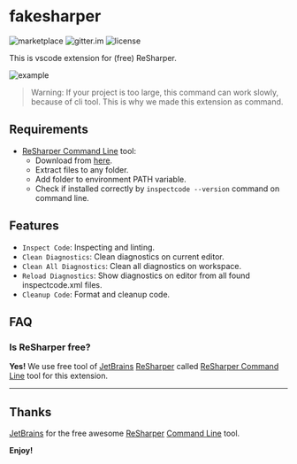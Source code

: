 # fakesharper

![marketplace](https://img.shields.io/visual-studio-marketplace/v/fakesharper.fakesharper?style=flat-square)
![gitter.im](https://img.shields.io/gitter/room/fakesharper/community?style=flat-square)
![license](https://img.shields.io/github/license/fakesharper/fakesharper?style=flat-square)

This is vscode extension for (free) ReSharper.

![example](https://raw.githubusercontent.com/fakesharper/fakesharper/master/assets/example.gif)

> Warning: If your project is too large, this command can work slowly, because of cli tool. This is why we made this extension as command.

## Requirements

* [ReSharper Command Line](https://www.jetbrains.com/resharper/features/command-line.html) tool:
  * Download from [here](https://www.jetbrains.com/resharper/download/#section=commandline).
  * Extract files to any folder.
  * Add folder to environment PATH variable.
  * Check if installed correctly by `inspectcode --version` command on command line.

## Features

* `Inspect Code`: Inspecting and linting.
* `Clean Diagnostics`: Clean diagnostics on current editor.
* `Clean All Diagnostics`: Clean all diagnostics on workspace.
* `Reload Diagnostics`: Show diagnostics on editor from all found inspectcode.xml files.
* `Cleanup Code`: Format and cleanup code.

## FAQ

### Is ReSharper free?

**Yes!** We use free tool of [JetBrains](https://www.jetbrains.com/) [ReSharper](https://www.jetbrains.com/resharper/) called [ReSharper Command Line](https://www.jetbrains.com/resharper/features/command-line.html) tool for this extension.

-----------------------------------------------------------------------------------------------------------

## Thanks

[JetBrains](https://www.jetbrains.com/) for the free awesome [ReSharper](https://www.jetbrains.com/resharper/) [Command Line](https://www.jetbrains.com/resharper/features/command-line.html) tool.

**Enjoy!**
